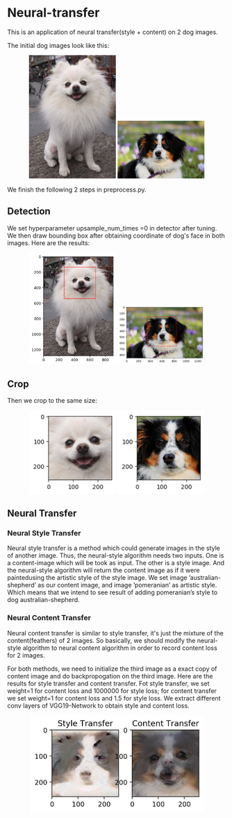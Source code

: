 # Neural-transfer
This is an application of neural transfer(style + content) on 2 dog images.

The initial dog images look like this:
<p align="middle">
  <img src="https://github.com/Shuyi-bomi/Neural-transfer/blob/main/initial%20picture/pomeranian-900212_1280.jpg" width="200" />
  <img src="https://github.com/Shuyi-bomi/Neural-transfer/blob/main/initial%20picture/australian-shepherd-3237735_1280.jpg" width="200" /> 
</p>
We finish the following 2 steps in preprocess.py.

## Detection

We set hyperparameter upsample\_num\_times =0 in detector after tuning. We then draw bounding box after obtaining coordinate of dog's face in both images. Here are the results:
<p align="middle">
  <img src="https://github.com/Shuyi-bomi/Neural-transfer/blob/main/result/1imgde.png" width="200" />
  <img src="https://github.com/Shuyi-bomi/Neural-transfer/blob/main/result/1imgde2.png" width="200" /> 
</p>

## Crop

Then we crop to the same size:
<p align="middle">
  <img src=https://github.com/Shuyi-bomi/Neural-transfer/blob/main/result/imac.jpg width="200" />
  <img src=https://github.com/Shuyi-bomi/Neural-transfer/blob/main/result/imac2.jpg width="200" /> 
</p>


## Neural Transfer
### Neural Style Transfer
Neural style transfer is a method which could generate images in the style of another image. Thus, the neural-style algorithm needs two inputs.  One is a content-image which will be took as input.  The other is a style image.  And the neural-style algorithm will return the content image as if it were paintedusing the artistic style of the style image.  We set image ’australian-shepherd’ as our content image, and image ’pomeranian’ as artistic style.  Which means that we intend to see result of adding pomeranian’s style to dog australian-shepherd.

### Neural Content Transfer
Neural content transfer is similar to style transfer, it's just the mixture of the content(feathers) of 2 images. So basically, we should modify the neural-style algorithm to neural content algorithm in order to record content loss for 2 images.

For both methods, we need to initialize the third image as a exact copy of content image and do backpropogation on the third image. 
Here are the results for style transfer and content transfer. Fot style transfer, we set weight=1 for content loss and 1000000 for style loss; for content transfer we set weight=1 for content loss and 1.5 for style loss. We extract different conv layers of VGG19-Network to obtain style and content loss.

<p align="middle">
  <img src=https://github.com/Shuyi-bomi/Neural-transfer/blob/main/result/3finalcompare.jpg width="400" />
</p>

